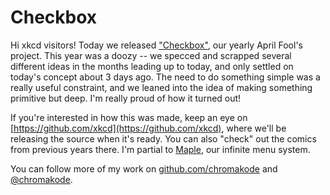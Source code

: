 # Checkbox

Hi xkcd visitors! Today we released ["Checkbox"](https://xkcd.com/2445), our yearly April Fool's project. This year was a doozy -- we specced and scrapped several different ideas in the months leading up to today, and only settled on today's concept about 3 days ago. The need to do something simple was a really useful constraint, and we leaned into the idea of making something primitive but deep. I'm really proud of how it turned out!

If you're interested in how this was made, keep an eye on [https://github.com/xkcd](https://github.com/xkcd), where we'll be releasing the source when it's ready. You can also "check" out the comics from previous years there. I'm partial to [Maple](https://github.com/xkcd/maple), our infinite menu system.

You can follow more of my work on [github.com/chromakode](https://github.com/chromakode) and [@chromakode](https://twitter.com/chromakode).
